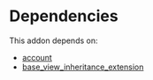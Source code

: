 # Dependencies

This addon depends on:

- [account](https://github.com/bringout/oca-ocb-accounting)
- [base_view_inheritance_extension](https://github.com/bringout/oca-technical)
